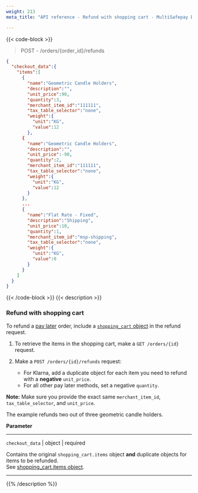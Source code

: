 ```yaml
---
weight: 213
meta_title: "API reference - Refund with shopping cart - MultiSafepay Docs"

---
```



{{< code-block >}}
> POST - /orders/{order_id}/refunds 

```json
{
  "checkout_data":{
    "items":[
      {
        "name":"Geometric Candle Holders",
        "description":"",
        "unit_price":90,
        "quantity":3,
        "merchant_item_id":"111111",
        "tax_table_selector":"none",
        "weight":{
          "unit":"KG",
          "value":12
        },
      {
        "name":"Geometric Candle Holders",
        "description":"",
        "unit_price":-90,
        "quantity":2,
        "merchant_item_id":"111111",
        "tax_table_selector":"none",
        "weight":{
          "unit":"KG",
          "value":12
        }
      },
      ...
      {
        "name":"Flat Rate - Fixed",
        "description":"Shipping",
        "unit_price":10,
        "quantity":1,
        "merchant_item_id":"msp-shipping",
        "tax_table_selector":"none",
        "weight":{
          "unit":"KG",
          "value":0
        }
      }
    ]
  }
}
```
{{< /code-block >}}
{{< description >}}
### Refund with shopping cart
To refund a [pay later](/payments/methods/pay-later/) order, include a [`shopping_cart` object](/api/#shopping-cart-items-object) in the refund request.

1. To retrieve the items in the shopping cart, make a `GET /orders/{id}` request.

2. Make a `POST /orders/{id}/refunds` request:    
    - For Klarna, add a duplicate object for each item you need to refund with a **negative** `unit_price`.  
    - For all other pay later methods, set a negative `quantity`.

**Note:** Make sure you provide the exact same `merchant_item_id`, `tax_table_selector`, and `unit_price`.

The example refunds two out of three geometric candle holders. 

**Parameter**

----------------
`checkout_data` | object | required

Contains the original `shopping_cart.items` object **and** duplicate objects for items to be refunded.  
See [shopping_cart.items object](/api/#shopping-cart-items-object).

----------------
{{% /description %}}